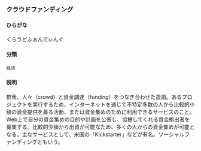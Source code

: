 <div style="display:none;">

## [あ行](securities-terms?id=あ行)
## [か行](securities-terms?id=か行)

</div>

### クラウドファンディング

#### ひらがな

くらうどふぁんでぃんぐ

#### 分類

`経済`

#### 説明

群衆、人々（crowd）と資金調達（funding）をつなぎ合わせた造語。あるプロジェクトを実行するため、インターネットを通じて不特定多数の人から比較的小額の資金提供を募る活動、または資金集めのために利用できるサービスのこと。Web上で自分の資金集めの目的や計画を公表し、協賛してくれる資金拠出者を募集する。比較的少額から出資が可能なため、多くの人からの資金集めが可能となる。主なサービスとして、米国の「Kickstarter」などが有名。ソーシャルファンディングともいう。

<div style="display:none;">

## [さ行](securities-terms?id=さ行)
## [た行](securities-terms?id=た行)
## [な行](securities-terms?id=な行)
## [は行](securities-terms?id=は行)
## [ま行](securities-terms?id=ま行)
## [や行](securities-terms?id=や行)
## [ら行](securities-terms?id=ら行)
## [わ行](securities-terms?id=わ行)
## [英数字・記号](securities-terms?id=英数字・記号)

</div>

